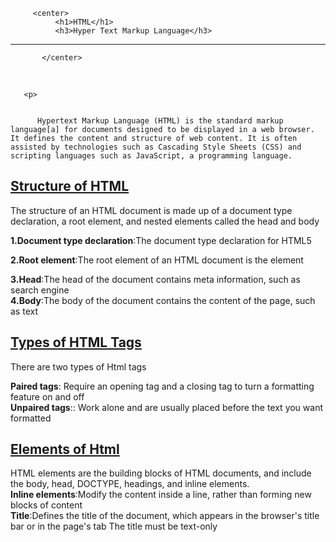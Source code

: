 <!DOCTYPE html> 
<html> 
       <head> 
       <title>First Webpage</title>

</head>
         <body> 
    
         <center>
              <h1>HTML</h1>
              <h3>Hyper Text Markup Language</h3>
<hr>

           </center>
<br>
     
       <p>
        

          Hypertext Markup Language (HTML) is the standard markup language[a] for documents designed to be displayed in a web browser. It defines the content and structure of web content. It is often assisted by technologies such as Cascading Style Sheets (CSS) and scripting languages such as JavaScript, a programming language.
  
   </p>
   

<h2><u>Structure of HTML</u></h2>
<p> 
The structure of an HTML document is made up of a document type declaration, a root element, and nested elements called the head and body<br>

<b>1.Document type declaration</b>:The document type declaration for HTML5 <br>

<b>2.Root element</b>:The root element of an HTML document is the <html> element<br>

<b>3.Head</b>:The head of the document contains meta information, such as search engine<br>
<b>4.Body</b>:The body of the document contains the content of the page, such as text
</p>
<h2><u>Types of HTML Tags</h2></u>
<p>
There are two types of Html tags<br>

<b>Paired tags</b>: Require an opening tag and a closing tag to turn a formatting feature on and off<br>
<b>Unpaired tags</b>:: Work alone and are usually placed before the text you want formatted<br>
</p>
<h2><u>Elements of Html</h2></u> 
<p>
HTML elements are the building blocks of HTML documents, and include the body, head, DOCTYPE, headings, and inline elements.<br>
<b>Inline elements</b>:Modify the content inside a line, rather than forming new blocks of content<br>
<b>Title</b>:Defines the title of the document, which appears in the browser's title bar or in the page's tab
The title must be text-only
</p>

  </body>   

   </html>
